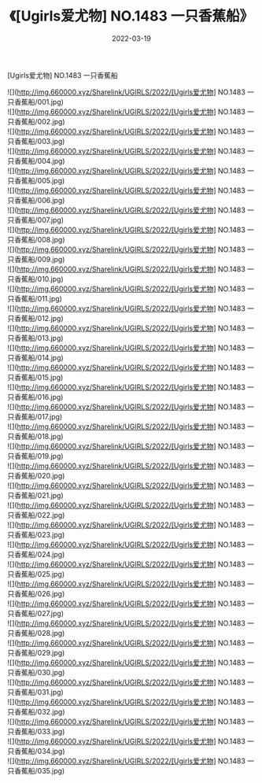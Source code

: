 ﻿---
layout: post
title:  《[Ugirls爱尤物] NO.1483 一只香蕉船》
date:   2022-03-19
img: http://img.660000.xyz/Sharelink/UGIRLS/2022/[Ugirls爱尤物] NO.1483 一只香蕉船/000.jpg
categories: [美女, 清纯, 唯美]
---

[Ugirls爱尤物] NO.1483 一只香蕉船

 ![](http://img.660000.xyz/Sharelink/UGIRLS/2022/[Ugirls爱尤物] NO.1483 一只香蕉船/001.jpg) <br>![](http://img.660000.xyz/Sharelink/UGIRLS/2022/[Ugirls爱尤物] NO.1483 一只香蕉船/002.jpg) <br>![](http://img.660000.xyz/Sharelink/UGIRLS/2022/[Ugirls爱尤物] NO.1483 一只香蕉船/003.jpg) <br>![](http://img.660000.xyz/Sharelink/UGIRLS/2022/[Ugirls爱尤物] NO.1483 一只香蕉船/004.jpg) <br>![](http://img.660000.xyz/Sharelink/UGIRLS/2022/[Ugirls爱尤物] NO.1483 一只香蕉船/005.jpg) <br>![](http://img.660000.xyz/Sharelink/UGIRLS/2022/[Ugirls爱尤物] NO.1483 一只香蕉船/006.jpg) <br>![](http://img.660000.xyz/Sharelink/UGIRLS/2022/[Ugirls爱尤物] NO.1483 一只香蕉船/007.jpg) <br>![](http://img.660000.xyz/Sharelink/UGIRLS/2022/[Ugirls爱尤物] NO.1483 一只香蕉船/008.jpg) <br>![](http://img.660000.xyz/Sharelink/UGIRLS/2022/[Ugirls爱尤物] NO.1483 一只香蕉船/009.jpg) <br>![](http://img.660000.xyz/Sharelink/UGIRLS/2022/[Ugirls爱尤物] NO.1483 一只香蕉船/010.jpg) <br>![](http://img.660000.xyz/Sharelink/UGIRLS/2022/[Ugirls爱尤物] NO.1483 一只香蕉船/011.jpg) <br>![](http://img.660000.xyz/Sharelink/UGIRLS/2022/[Ugirls爱尤物] NO.1483 一只香蕉船/012.jpg) <br>![](http://img.660000.xyz/Sharelink/UGIRLS/2022/[Ugirls爱尤物] NO.1483 一只香蕉船/013.jpg) <br>![](http://img.660000.xyz/Sharelink/UGIRLS/2022/[Ugirls爱尤物] NO.1483 一只香蕉船/014.jpg) <br>![](http://img.660000.xyz/Sharelink/UGIRLS/2022/[Ugirls爱尤物] NO.1483 一只香蕉船/015.jpg) <br>![](http://img.660000.xyz/Sharelink/UGIRLS/2022/[Ugirls爱尤物] NO.1483 一只香蕉船/016.jpg) <br>![](http://img.660000.xyz/Sharelink/UGIRLS/2022/[Ugirls爱尤物] NO.1483 一只香蕉船/017.jpg) <br>![](http://img.660000.xyz/Sharelink/UGIRLS/2022/[Ugirls爱尤物] NO.1483 一只香蕉船/018.jpg) <br>![](http://img.660000.xyz/Sharelink/UGIRLS/2022/[Ugirls爱尤物] NO.1483 一只香蕉船/019.jpg) <br>![](http://img.660000.xyz/Sharelink/UGIRLS/2022/[Ugirls爱尤物] NO.1483 一只香蕉船/020.jpg) <br>![](http://img.660000.xyz/Sharelink/UGIRLS/2022/[Ugirls爱尤物] NO.1483 一只香蕉船/021.jpg) <br>![](http://img.660000.xyz/Sharelink/UGIRLS/2022/[Ugirls爱尤物] NO.1483 一只香蕉船/022.jpg) <br>![](http://img.660000.xyz/Sharelink/UGIRLS/2022/[Ugirls爱尤物] NO.1483 一只香蕉船/023.jpg) <br>![](http://img.660000.xyz/Sharelink/UGIRLS/2022/[Ugirls爱尤物] NO.1483 一只香蕉船/024.jpg) <br>![](http://img.660000.xyz/Sharelink/UGIRLS/2022/[Ugirls爱尤物] NO.1483 一只香蕉船/025.jpg) <br>![](http://img.660000.xyz/Sharelink/UGIRLS/2022/[Ugirls爱尤物] NO.1483 一只香蕉船/026.jpg) <br>![](http://img.660000.xyz/Sharelink/UGIRLS/2022/[Ugirls爱尤物] NO.1483 一只香蕉船/027.jpg) <br>![](http://img.660000.xyz/Sharelink/UGIRLS/2022/[Ugirls爱尤物] NO.1483 一只香蕉船/028.jpg) <br>![](http://img.660000.xyz/Sharelink/UGIRLS/2022/[Ugirls爱尤物] NO.1483 一只香蕉船/029.jpg) <br>![](http://img.660000.xyz/Sharelink/UGIRLS/2022/[Ugirls爱尤物] NO.1483 一只香蕉船/030.jpg) <br>![](http://img.660000.xyz/Sharelink/UGIRLS/2022/[Ugirls爱尤物] NO.1483 一只香蕉船/031.jpg) <br>![](http://img.660000.xyz/Sharelink/UGIRLS/2022/[Ugirls爱尤物] NO.1483 一只香蕉船/032.jpg) <br>![](http://img.660000.xyz/Sharelink/UGIRLS/2022/[Ugirls爱尤物] NO.1483 一只香蕉船/033.jpg) <br>![](http://img.660000.xyz/Sharelink/UGIRLS/2022/[Ugirls爱尤物] NO.1483 一只香蕉船/034.jpg) <br>![](http://img.660000.xyz/Sharelink/UGIRLS/2022/[Ugirls爱尤物] NO.1483 一只香蕉船/035.jpg) <br>